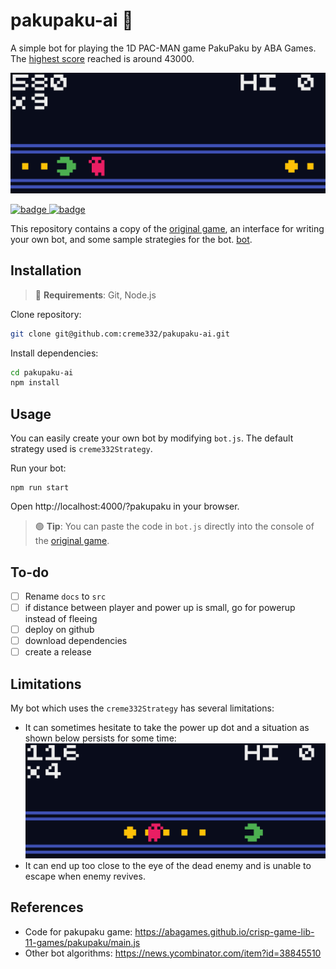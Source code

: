 # pakupaku-ai 👾
A simple bot for playing the 1D PAC-MAN game PakuPaku by ABA Games. The [highest score](./assets/best-score.gif) reached is around 43000.

![AI GIF](./assets/sample-ai.gif)

[![badge](https://img.shields.io/badge/AI%20Live%20Preview-000?style=for-the-badge&logo=probot&logoColor=%#00B0D8)
](https://creme332.github.io/pakupaku-ai/?pakupaku)
[![badge](https://img.shields.io/badge/Original%20Game-000?style=for-the-badge&logo=googleplay&logoColor=%#00B0D8)
](https://abagames.github.io/crisp-game-lib-11-games/?pakupaku)

This repository contains a copy of the [original game](docs/pakupaku/main.js), an interface for writing your own bot, and some sample strategies for the bot. [bot](docs/pakupaku/bot.js).
## Installation
> 🔴 **Requirements**: Git, Node.js 

Clone repository:
```bash
git clone git@github.com:creme332/pakupaku-ai.git
```

Install dependencies:
```bash
cd pakupaku-ai
npm install
```

## Usage
You can easily create your own bot by modifying `bot.js`. The default strategy used is `creme332Strategy`.

Run your bot:
```
npm run start
```

Open http://localhost:4000/?pakupaku in your browser.

> 🟢 **Tip**: You can paste the code in `bot.js` directly into the console of the [original game](https://abagames.github.io/crisp-game-lib-11-games/?pakupaku).

## To-do
- [ ] Rename `docs` to `src`
- [ ] if distance between player and power up is small, go for powerup instead of fleeing
- [ ] deploy on github
- [ ] download dependencies
- [ ] create a release

## Limitations
My bot which uses the `creme332Strategy` has several limitations:
- It can sometimes hesitate to take the power up dot and a situation as shown below persists for some time:
    ![git showing bot hesitation](./assets/ai-hesitation.gif)
- It can end up too close to the eye of the dead enemy and is unable to escape when enemy revives. 

## References
- Code for pakupaku game: https://abagames.github.io/crisp-game-lib-11-games/pakupaku/main.js
- Other bot algorithms: https://news.ycombinator.com/item?id=38845510


